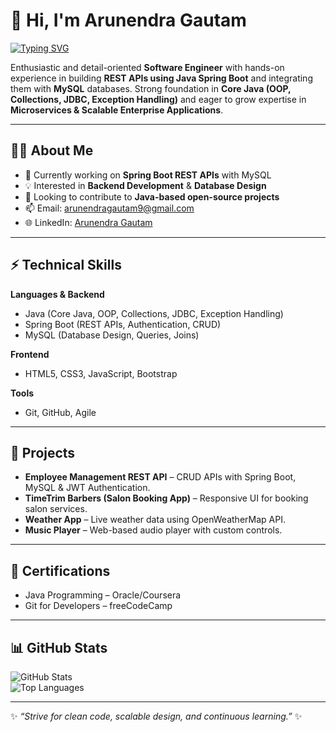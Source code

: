 # 👋 Hi, I'm Arunendra Gautam  

[![Typing SVG](https://readme-typing-svg.herokuapp.com?font=Fira+Code&pause=1000&color=00F79C&width=600&lines=Java+Backend+Developer+%7C+Trainee+Software+Engineer)](https://git.io/typing-svg)  

Enthusiastic and detail-oriented **Software Engineer** with hands-on experience in building **REST APIs using Java Spring Boot** and integrating them with **MySQL** databases. Strong foundation in **Core Java (OOP, Collections, JDBC, Exception Handling)** and eager to grow expertise in **Microservices & Scalable Enterprise Applications**.  

---

## 🧑‍💻 About Me
- 🌱 Currently working on **Spring Boot REST APIs** with MySQL  
- 💡 Interested in **Backend Development** & **Database Design**  
- 🤝 Looking to contribute to **Java-based open-source projects**  
- 📫 Email: [arunendragautam9@gmail.com](mailto:arunendragautam9@gmail.com)  
- 🌐 LinkedIn: [Arunendra Gautam](https://www.linkedin.com/in/arunendra-gautam-a22069208/)  

---

## ⚡ Technical Skills  

**Languages & Backend**  
- Java (Core Java, OOP, Collections, JDBC, Exception Handling)  
- Spring Boot (REST APIs, Authentication, CRUD)  
- MySQL (Database Design, Queries, Joins)  

**Frontend**  
- HTML5, CSS3, JavaScript, Bootstrap  

**Tools**  
- Git, GitHub, Agile  

---

## 🚀 Projects  

- **Employee Management REST API** – CRUD APIs with Spring Boot, MySQL & JWT Authentication.  
- **TimeTrim Barbers (Salon Booking App)** – Responsive UI for booking salon services.  
- **Weather App** – Live weather data using OpenWeatherMap API.  
- **Music Player** – Web-based audio player with custom controls.  

---

## 📜 Certifications
- Java Programming – Oracle/Coursera  
- Git for Developers – freeCodeCamp  

---

## 📊 GitHub Stats  
![GitHub Stats](https://github-readme-stats.vercel.app/api?username=arunendra-gautam&show_icons=true&theme=default)  
![Top Languages](https://github-readme-stats.vercel.app/api/top-langs/?username=arunendra-gautam&layout=compact&theme=default)  

---
✨ *“Strive for clean code, scalable design, and continuous learning.”* ✨

